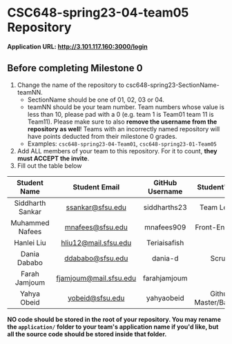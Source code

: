 # CSC648-spring23-04-team05 Repository

**Application URL: <http://3.101.117.160:3000/login>**

## Before completing Milestone 0

1. Change the name of the repository to csc648-spring23-SectionName-teamNN.
   - SectionName should be one of 01, 02, 03 or 04.
   - teamNN should be your team number. Team numbers whose value is less than
     10, please pad with a 0 (e.g. team 1 is Team01 team 11 is Team11). Please
     make sure to also **remove the username from the repository as well**!
     Teams with an incorrectly named repository will have points deducted from
     their milestone 0 grades.
   - Examples: `csc648-spring23-04-Team01`, `csc648-spring23-01-Team05`
2. Add ALL members of your team to this repository. For it to count, **they must
   ACCEPT the invite**.
3. Fill out the table below

| Student Name | Student Email | GitHub Username | Student's role |
| :----------: | :-----------: | :-------------: | :------------: |
|   Siddharth Sankar   | ssankar@sfsu.edu |      siddharths23      |  Team Leader   |
|   Muhammed Nafees   | mnafees@sfsu.edu |      mnafees909       |  Front-End Lead   |
|   Hanlei Liu | hliu12@mail.sfsu.edu | Teriaisafish |            |
| Dania Dababo | ddababo@sfsu.edu | dania-d | Scrum |
| Farah Jamjoum| fjamjoum@mail.sfsu.edu | farahjamjoum |
| Yahya Obeid | yobeid@sfsu.edu | yahyaobeid | Github Master/Backend|


**NO code should be stored in the root of your repository. You may rename the
`application/` folder to your team's application name if you'd like, but all the
source code should be stored inside that folder.**
